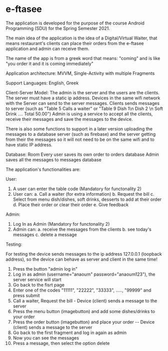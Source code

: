 # e-ftasee
The application is developed for the purpose of the course Android Programming (SDU) for the Spring Semester 2021.

The main idea of the application is the idea of a Digital/Virtual Waiter, that means restaurant's clients can place their orders from the e-ftasee application and admin can receive them.

The name of the app is from a greek word that means: "coming" and is like "you order it and it is coming immediately"

Application architecture: MVVM, Single-Activity with multiple Fragments

Support Languages: English, Greek

Client-Server Model: 
The admin is the server and the users are the clients. 
The server must have a static ip address.
Devices in the same wifi network with the Server can send to the server messages. 
Clients sends messages to server (such as "Table 5 Calls a waiter" or "Table 9 Dish 1\n Dish 2 \n Soft Drink .... Total 50.00")
Admin is using a service to accept all the clients, receive their messages and save the messages to the device.

There is also some functions to support in a later version uploading the messages to a database server (such as firebase) and the server 
getting from their the messages so it will not need to be on the same wifi and to have static IP address.

Database: Room
Every user saves its own order to orders database
Admin saves all the messages to messages database


The application's functionalities are:

User:
  1. A user can enter the table code (Mandatory for functonality 2)
  2. User can:
      a. Call a waiter (for extra information)
      b. Request the bill
      c. Select from menu dish/dishes, soft drinks, desserts to add at their order
      d. Place their order or clear their order
      e. Give feedback
      
Admin:
  1. Log In as Admin (Mandatory for functonality 2)
  2. Admin can:
     a. receive the messages from the clients
     b. see today's messages
     c. delete a message
  
  
Testing:

For testing the device sends messages to the ip address 127.0.0.1 (loopback address), so the device can behave as server and client in the same time!

1. Press the button "admin log in"
2. Log in as admin (username="anaoum" password="anaoum123"), the server service will start
3. Go back to the fisrt page
4. Enter one of the codes "11111", "22222", "33333", ....., "99999" and press submit
5. Call a waiter, Request the bill - Device (client) sends a message to the server
6. Press the menu button (imagebutton) and add some dishes/drinks to your order
7. Press the order button (imagebutton) and place your order -- Device (client) sends a message to the server
8. Go back to the first fragment and log in again as admin 
9. Now you can see the messages
10. Press a message, then select the option delete 
  





